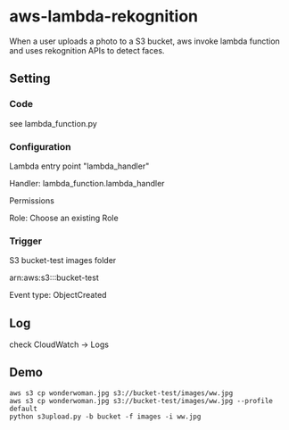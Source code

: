 # aws-lambda-rekognition
When a user uploads a photo to a S3 bucket, aws invoke lambda function and uses rekognition APIs to detect faces.

## Setting
### Code
see lambda_function.py

### Configuration
Lambda entry point "lambda_handler"

Handler: lambda_function.lambda_handler

Permissions

Role: Choose an existing Role

### Trigger
S3 bucket-test images folder

arn:aws:s3:::bucket-test

Event type: ObjectCreated

## Log
check CloudWatch -> Logs

## Demo
```
aws s3 cp wonderwoman.jpg s3://bucket-test/images/ww.jpg
aws s3 cp wonderwoman.jpg s3://bucket-test/images/ww.jpg --profile default
python s3upload.py -b bucket -f images -i ww.jpg
```
